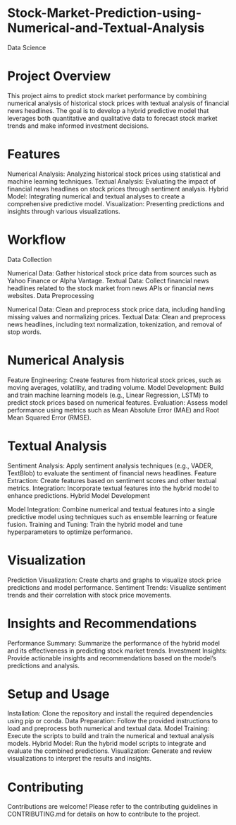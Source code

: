 # Stock-Market-Prediction-using-Numerical-and-Textual-Analysis
Data Science
#  Project Overview
This project aims to predict stock market performance by combining numerical analysis of historical stock prices with textual analysis of financial news headlines. The goal is to develop a hybrid predictive model that leverages both quantitative and qualitative data to forecast stock market trends and make informed investment decisions.

# Features
Numerical Analysis: Analyzing historical stock prices using statistical and machine learning techniques.
Textual Analysis: Evaluating the impact of financial news headlines on stock prices through sentiment analysis.
Hybrid Model: Integrating numerical and textual analyses to create a comprehensive predictive model.
Visualization: Presenting predictions and insights through various visualizations.
# Workflow
Data Collection

Numerical Data: Gather historical stock price data from sources such as Yahoo Finance or Alpha Vantage.
Textual Data: Collect financial news headlines related to the stock market from news APIs or financial news websites.
Data Preprocessing

Numerical Data: Clean and preprocess stock price data, including handling missing values and normalizing prices.
Textual Data: Clean and preprocess news headlines, including text normalization, tokenization, and removal of stop words.
# Numerical Analysis

Feature Engineering: Create features from historical stock prices, such as moving averages, volatility, and trading volume.
Model Development: Build and train machine learning models (e.g., Linear Regression, LSTM) to predict stock prices based on numerical features.
Evaluation: Assess model performance using metrics such as Mean Absolute Error (MAE) and Root Mean Squared Error (RMSE).
# Textual Analysis

Sentiment Analysis: Apply sentiment analysis techniques (e.g., VADER, TextBlob) to evaluate the sentiment of financial news headlines.
Feature Extraction: Create features based on sentiment scores and other textual metrics.
Integration: Incorporate textual features into the hybrid model to enhance predictions.
Hybrid Model Development

Model Integration: Combine numerical and textual features into a single predictive model using techniques such as ensemble learning or feature fusion.
Training and Tuning: Train the hybrid model and tune hyperparameters to optimize performance.
# Visualization

Prediction Visualization: Create charts and graphs to visualize stock price predictions and model performance.
Sentiment Trends: Visualize sentiment trends and their correlation with stock price movements.
# Insights and Recommendations

Performance Summary: Summarize the performance of the hybrid model and its effectiveness in predicting stock market trends.
Investment Insights: Provide actionable insights and recommendations based on the model’s predictions and analysis.
# Setup and Usage
Installation: Clone the repository and install the required dependencies using pip or conda.
Data Preparation: Follow the provided instructions to load and preprocess both numerical and textual data.
Model Training: Execute the scripts to build and train the numerical and textual analysis models.
Hybrid Model: Run the hybrid model scripts to integrate and evaluate the combined predictions.
Visualization: Generate and review visualizations to interpret the results and insights.
# Contributing
Contributions are welcome! Please refer to the contributing guidelines in CONTRIBUTING.md for details on how to contribute to the project.
